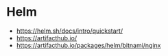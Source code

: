 # Helm

- <https://helm.sh/docs/intro/quickstart/>
- <https://artifacthub.io/>
- <https://artifacthub.io/packages/helm/bitnami/nginx>
